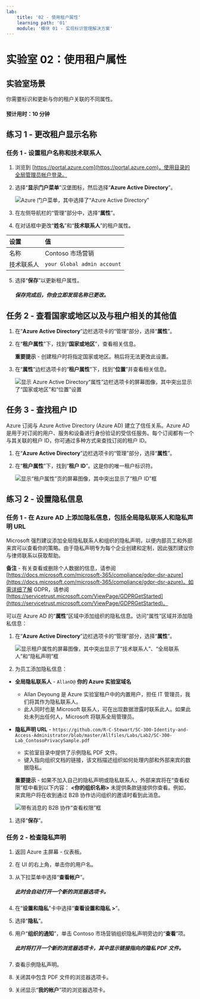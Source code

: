 ```yaml
---
lab:
    title: '02 - 使用租户属性'
    learning path: '01'
    module: '模块 01 - 实现标识管理解决方案'
---
```


# 实验室 02：使用租户属性

## 实验室场景

你需要标识和更新与你的租户关联的不同属性。

#### 预计用时：10 分钟

## 练习 1 - 更改租户显示名称

### 任务 1 - 设置租户名称和技术联系人

1. 浏览到 [https://portal.azure.com](https://portal.azure.com)，使用目录的全局管理员帐户登录。

2. 选择“**显示门户菜单**”汉堡图标，然后选择“**Azure Active Directory**”。

    ![Azure 门户菜单，其中选择了“Azure Active Directory”](./media/azure-portal-menu-aad.png)

3. 在左侧导航栏的“管理”部分中，选择“**属性**”。

4. 在对话框中更改“**姓名**”和“**技术联系人**”的租户属性。

| **设置** | **值** |
| :--- | :--- |
| 名称 | Contoso 市场营销 |
| 技术联系人 | `your Global admin account` |

5. 选择“**保存**”以更新租户属性。

      ##### 保存完成后，你会立即发现名称已更改。

## 任务 2 - 查看国家或地区以及与租户相关的其他值

1. 在“**Azure Active Directory**”边栏选项卡的“管理”部分，选择“**属性**”。

2. 在“**租户属性**”下，找到“**国家或地区**”，查看相关信息。

    **重要提示** - 创建租户时将指定国家或地区。稍后将无法更改此设置。

3. 在“**属性**”边栏选项卡的“**租户属性**”下，找到“**位置**”并查看相关信息。

    ![显示 Azure Active Directory“属性”边栏选项卡的屏幕图像，其中突出显示了“国家或地区”和“位置”设置](./media/azure-active-directory-properties-country-location.png)

## 任务 3 - 查找租户 ID

Azure 订阅与 Azure Active Directory (Azure AD) 建立了信任关系。Azure AD 是用于对订阅的用户、服务和设备进行身份验证的受信任服务。每个订阅都有一个与其关联的租户 ID，你可通过多种方式来查找订阅的租户 ID。

1. 在“**Azure Active Directory**”边栏选项卡的“管理”部分，选择“**属性**”。

2. 在“**租户属性**”下，找到“**租户 ID**”。这是你的唯一租户标识符。

    ![显示“租户属性”页的屏幕图像，其中突出显示了“租户 ID”框](./media/portal-tenant-id.png)

## 练习 2 - 设置隐私信息

### 任务 1 - 在 Azure AD 上添加隐私信息，包括全局隐私联系人和隐私声明 URL

Microsoft 强烈建议添加全局隐私联系人和组织的隐私声明，以便内部员工和外部来宾可以查看你的策略。由于隐私声明专为每个企业创建和定制，因此强烈建议你与律师联系以获取帮助。

   **备注** - 有关查看或删除个人数据的信息，请参阅 [https://docs.microsoft.com/microsoft-365/compliance/gdpr-dsr-azure](https://docs.microsoft.com/microsoft-365/compliance/gdpr-dsr-azure)。如需详细了解 GDPR，请参阅 [https://servicetrust.microsoft.com/ViewPage/GDPRGetStarted](https://servicetrust.microsoft.com/ViewPage/GDPRGetStarted)。

可以在 Azure AD 的“**属性**”区域中添加组织的隐私信息。访问“属性”区域并添加隐私信息：

1. 在“**Azure Active Directory**”边栏选项卡的“管理”部分，选择“**属性**”。

    ![显示租户属性的屏幕图像，其中突出显示了“技术联系人”、“全局联系人”和“隐私声明”框](./media/properties-area.png)

1. 为员工添加隐私信息：

- **全局隐私联系人** - `AllanD@` **你的 Azure 实验室域名**
     - Allan Deyoung 是 Azure 实验室租户中的内置用户，担任 IT 管理员，我们将其作为隐私联系人。
     - 此人同时也是 Microsoft 联系人，可在出现数据泄露时联系此人。如果此处未列出任何人，Microsoft 将联系全局管理员。

- **隐私声明 URL** -  `https://github.com/R-C-Stewart/SC-300-Identity-and-Access-Administrator/blob/master/Allfiles/Labs/Lab2/SC-300-Lab_ContosoPrivacySample.pdf`
     - 实验室目录中提供了示例隐私 PDF 文件。
     - 键入指向组织文档的链接，该文档描述组织如何处理内部和外部来宾的数据隐私。

    **重要提示** - 如果不加入自己的隐私声明或隐私联系人，外部来宾将在“查看权限”框中看到以下内容： **<你的组织名称\>** 未提供条款链接供你查看。例如，来宾用户将在收到通过 B2B 协作访问组织的邀请时看到此消息。

    ![带有消息的 B2B 协作“查看权限”框](./media/active-directory-no-privacy-statement-or-contact.png)

1. 选择“**保存**”。

### 任务 2 - 检查隐私声明

1. 返回 Azure 主屏幕 - 仪表板。
2. 在 UI 的右上角，单击你的用户名。
3. 从下拉菜单中选择“**查看帐户**”。

     ##### 此时会自动打开一个新的浏览器选项卡。

4. 在“**设置和隐私**”卡中选择“**查看设置和隐私 >**”。
5. 选择“**隐私**”。
6. 用户“**组织的通知**”，单击 Contoso 市场营销组织隐私声明旁边的“**查看**”项。

     ##### 此时将打开一个新的浏览器选项卡，其中显示链接指向的隐私 PDF 文件。

7. 查看示例隐私声明。
8. 关闭其中包含 PDF 文件的浏览器选项卡。
9. 关闭显示“**我的帐户**”项的浏览器选项卡。
